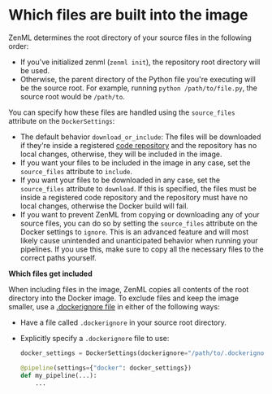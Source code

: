 # Which files are built into the image

ZenML determines the root directory of your source files in the following order:

* If you've initialized zenml (`zenml init`), the repository root directory will be used.
* Otherwise, the parent directory of the Python file you're executing will be the source root. For example, running `python /path/to/file.py`, the source root would be `/path/to`.

You can specify how these files are handled using the `source_files` attribute on the `DockerSettings`:

* The default behavior `download_or_include`: The files will be downloaded if they're inside a registered [code repository](../setting-up-a-project-repository/connect-your-git-repository.md) and the repository has no local changes, otherwise, they will be included in the image.
* If you want your files to be included in the image in any case, set the `source_files` attribute to `include`.
* If you want your files to be downloaded in any case, set the `source_files` attribute to `download`. If this is specified, the files must be inside a registered code repository and the repository must have no local changes, otherwise the Docker build will fail.
* If you want to prevent ZenML from copying or downloading any of your source files, you can do so by setting the `source_files` attribute on the Docker settings to `ignore`. This is an advanced feature and will most likely cause unintended and unanticipated behavior when running your pipelines. If you use this, make sure to copy all the necessary files to the correct paths yourself.

**Which files get included**

When including files in the image, ZenML copies all contents of the root directory into the Docker image. To exclude files and keep the image smaller, use a [.dockerignore file](https://docs.docker.com/engine/reference/builder/#dockerignore-file) in either of the following ways:

* Have a file called `.dockerignore` in your source root directory.
*   Explicitly specify a `.dockerignore` file to use:

    ```python
    docker_settings = DockerSettings(dockerignore="/path/to/.dockerignore")

    @pipeline(settings={"docker": docker_settings})
    def my_pipeline(...):
        ...
    ```
